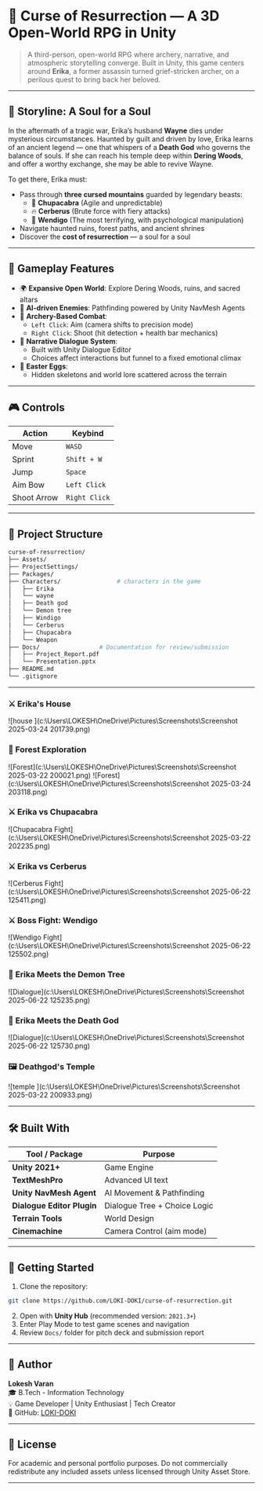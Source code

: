 # 🏹 Curse of Resurrection — A 3D Open-World RPG in Unity

> A third-person, open-world RPG where archery, narrative, and atmospheric storytelling converge. Built in Unity, this game centers around **Erika**, a former assassin turned grief-stricken archer, on a perilous quest to bring back her beloved.

---

## 🧙 Storyline: A Soul for a Soul

In the aftermath of a tragic war, Erika’s husband **Wayne** dies under mysterious circumstances. Haunted by guilt and driven by love, Erika learns of an ancient legend — one that whispers of a **Death God** who governs the balance of souls. If she can reach his temple deep within **Dering Woods**, and offer a worthy exchange, she may be able to revive Wayne.

To get there, Erika must:
- Pass through **three cursed mountains** guarded by legendary beasts:  
  - 🐐 **Chupacabra** (Agile and unpredictable)  
  - 🔥 **Cerberus** (Brute force with fiery attacks)  
  - 🧟 **Wendigo** (The most terrifying, with psychological manipulation)  
- Navigate haunted ruins, forest paths, and ancient shrines  
- Discover the **cost of resurrection** — a soul for a soul

---

## 🧩 Gameplay Features

- 🌍 **Expansive Open World**: Explore Dering Woods, ruins, and sacred altars
- 🧠 **AI-driven Enemies**: Pathfinding powered by Unity NavMesh Agents
- 🏹 **Archery-Based Combat**:
  - `Left Click`: Aim (camera shifts to precision mode)
  - `Right Click`: Shoot (hit detection + health bar mechanics)
- 💬 **Narrative Dialogue System**:
  - Built with Unity Dialogue Editor
  - Choices affect interactions but funnel to a fixed emotional climax
- 🦴 **Easter Eggs**:
  - Hidden skeletons and world lore scattered across the terrain

---

## 🎮 Controls

| Action       | Keybind     |
|--------------|-------------|
| Move         | `WASD`      |
| Sprint       | `Shift + W` |
| Jump         | `Space`     |
| Aim Bow      | `Left Click`|
| Shoot Arrow  | `Right Click`|

---

## 📂 Project Structure

```bash
curse-of-resurrection/
├── Assets/
├── ProjectSettings/
├── Packages/
├── Characters/                # characters in the game
│   ├── Erika
│   └── wayne
│   ├── Death god
│   └── Demon tree
│   ├── Windigo
│   └── Cerberus
│   ├── Chupacabra
│   └── Weapon
├── Docs/                 # Documentation for review/submission
│   ├── Project_Report.pdf
│   └── Presentation.pptx
├── README.md
└── .gitignore
```

---

### ⚔️ Erika's House
![house ](c:\Users\LOKESH\OneDrive\Pictures\Screenshots\Screenshot 2025-03-24 201739.png)

### 🌲 Forest Exploration
![Forest](c:\Users\LOKESH\OneDrive\Pictures\Screenshots\Screenshot 2025-03-22 200021.png)
![Forest](c:\Users\LOKESH\OneDrive\Pictures\Screenshots\Screenshot 2025-03-24 203118.png)

### ⚔️ Erika vs Chupacabra  
![Chupacabra Fight](c:\Users\LOKESH\OneDrive\Pictures\Screenshots\Screenshot 2025-03-22 202235.png)

### ⚔️ Erika vs Cerberus 
![Cerberus  Fight](c:\Users\LOKESH\OneDrive\Pictures\Screenshots\Screenshot 2025-06-22 125411.png)

### ⚔️ Boss Fight: Wendigo
![Wendigo Fight](c:\Users\LOKESH\OneDrive\Pictures\Screenshots\Screenshot 2025-06-22 125502.png)

### 💬 Erika Meets the Demon Tree
![Dialogue](c:\Users\LOKESH\OneDrive\Pictures\Screenshots\Screenshot 2025-06-22 125235.png)

### 💬 Erika Meets the Death God
![Dialogue](c:\Users\LOKESH\OneDrive\Pictures\Screenshots\Screenshot 2025-06-22 125730.png)

### 🖼 Deathgod's Temple
![temple ](c:\Users\LOKESH\OneDrive\Pictures\Screenshots\Screenshot 2025-03-22 200933.png)


---

## 🛠 Built With

| Tool / Package             | Purpose                          |
|----------------------------|----------------------------------|
| **Unity 2021+**            | Game Engine                      |
| **TextMeshPro**            | Advanced UI text                 |
| **Unity NavMesh Agent**    | AI Movement & Pathfinding        |
| **Dialogue Editor Plugin** | Dialogue Tree + Choice Logic     |
| **Terrain Tools**          | World Design                     |
| **Cinemachine**            | Camera Control (aim mode)        |

---

## 🚀 Getting Started

1. Clone the repository:

```bash
git clone https://github.com/LOKI-DOKI/curse-of-resurrection.git
```

2. Open with **Unity Hub** (recommended version: `2021.3+`)
3. Enter Play Mode to test game scenes and navigation
4. Review `Docs/` folder for pitch deck and submission report

---

## 👤 Author

**Lokesh Varan**  
🎓 B.Tech - Information Technology  
💡 Game Developer | Unity Enthusiast | Tech Creator  
🔗 GitHub: [LOKI-DOKI](https://github.com/LOKI-DOKI)

---

## 📘 License

For academic and personal portfolio purposes. Do not commercially redistribute any included assets unless licensed through Unity Asset Store.

---

